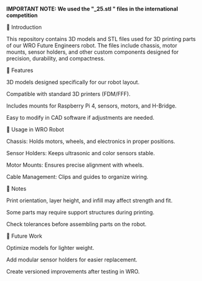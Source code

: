 **IMPORTANT NOTE: We used the "_25.stl " files in the international competition**

🔹 Introduction

This repository contains 3D models and STL files used for 3D printing parts of our WRO Future Engineers robot.
The files include chassis, motor mounts, sensor holders, and other custom components designed for precision, durability, and compactness.

🔹 Features

3D models designed specifically for our robot layout.

Compatible with standard 3D printers (FDM/FFF).

Includes mounts for Raspberry Pi 4, sensors, motors, and H-Bridge.

Easy to modify in CAD software if adjustments are needed.

🔹 Usage in WRO Robot

Chassis: Holds motors, wheels, and electronics in proper positions.

Sensor Holders: Keeps ultrasonic and color sensors stable.

Motor Mounts: Ensures precise alignment with wheels.

Cable Management: Clips and guides to organize wiring.


🔹 Notes

Print orientation, layer height, and infill may affect strength and fit.

Some parts may require support structures during printing.

Check tolerances before assembling parts on the robot.

🔹 Future Work

Optimize models for lighter weight.

Add modular sensor holders for easier replacement.

Create versioned improvements after testing in WRO.
